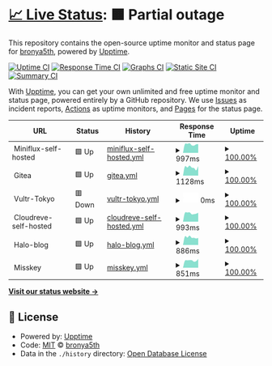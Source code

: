 # [📈 Live Status](https://bronya5th.github.io/upptime): <!--live status--> **🟧 Partial outage**

This repository contains the open-source uptime monitor and status page for [bronya5th](https://bronya5th.github.io/upptime), powered by [Upptime](https://github.com/upptime/upptime).

[![Uptime CI](https://github.com/koj-co/upptime/workflows/Uptime%20CI/badge.svg)](https://github.com/koj-co/upptime/actions?query=workflow%3A%22Uptime+CI%22)
[![Response Time CI](https://github.com/koj-co/upptime/workflows/Response%20Time%20CI/badge.svg)](https://github.com/koj-co/upptime/actions?query=workflow%3A%22Response+Time+CI%22)
[![Graphs CI](https://github.com/koj-co/upptime/workflows/Graphs%20CI/badge.svg)](https://github.com/koj-co/upptime/actions?query=workflow%3A%22Graphs+CI%22)
[![Static Site CI](https://github.com/koj-co/upptime/workflows/Static%20Site%20CI/badge.svg)](https://github.com/koj-co/upptime/actions?query=workflow%3A%22Static+Site+CI%22)
[![Summary CI](https://github.com/koj-co/upptime/workflows/Summary%20CI/badge.svg)](https://github.com/koj-co/upptime/actions?query=workflow%3A%22Summary+CI%22)

With [Upptime](https://upptime.js.org), you can get your own unlimited and free uptime monitor and status page, powered entirely by a GitHub repository. We use [Issues](https://github.com/bronya5th/upptime/issues) as incident reports, [Actions](https://github.com/bronya5th/upptime/actions) as uptime monitors, and [Pages](https://bronya5th.github.io/upptime) for the status page.

<!--start: status pages-->
<!-- This summary is generated by Upptime (https://github.com/upptime/upptime) -->
<!-- Do not edit this manually, your changes will be overwritten -->
<!-- prettier-ignore -->
| URL | Status | History | Response Time | Uptime |
| --- | ------ | ------- | ------------- | ------ |
| <img alt="" src="https://favicons.githubusercontent.com/null" height="13"> Miniflux-self-hosted | 🟩 Up | [miniflux-self-hosted.yml](https://github.com/bronya5th/upptime/commits/HEAD/history/miniflux-self-hosted.yml) | <details><summary><img alt="Response time graph" src="./graphs/miniflux-self-hosted/response-time-week.png" height="20"> 997ms</summary><br><a href="https://bronya5th.github.io/upptime/history/miniflux-self-hosted"><img alt="Response time 1006" src="https://img.shields.io/endpoint?url=https%3A%2F%2Fraw.githubusercontent.com%2Fbronya5th%2Fupptime%2FHEAD%2Fapi%2Fminiflux-self-hosted%2Fresponse-time.json"></a><br><a href="https://bronya5th.github.io/upptime/history/miniflux-self-hosted"><img alt="24-hour response time 1024" src="https://img.shields.io/endpoint?url=https%3A%2F%2Fraw.githubusercontent.com%2Fbronya5th%2Fupptime%2FHEAD%2Fapi%2Fminiflux-self-hosted%2Fresponse-time-day.json"></a><br><a href="https://bronya5th.github.io/upptime/history/miniflux-self-hosted"><img alt="7-day response time 997" src="https://img.shields.io/endpoint?url=https%3A%2F%2Fraw.githubusercontent.com%2Fbronya5th%2Fupptime%2FHEAD%2Fapi%2Fminiflux-self-hosted%2Fresponse-time-week.json"></a><br><a href="https://bronya5th.github.io/upptime/history/miniflux-self-hosted"><img alt="30-day response time 1014" src="https://img.shields.io/endpoint?url=https%3A%2F%2Fraw.githubusercontent.com%2Fbronya5th%2Fupptime%2FHEAD%2Fapi%2Fminiflux-self-hosted%2Fresponse-time-month.json"></a><br><a href="https://bronya5th.github.io/upptime/history/miniflux-self-hosted"><img alt="1-year response time 1006" src="https://img.shields.io/endpoint?url=https%3A%2F%2Fraw.githubusercontent.com%2Fbronya5th%2Fupptime%2FHEAD%2Fapi%2Fminiflux-self-hosted%2Fresponse-time-year.json"></a></details> | <details><summary><a href="https://bronya5th.github.io/upptime/history/miniflux-self-hosted">100.00%</a></summary><a href="https://bronya5th.github.io/upptime/history/miniflux-self-hosted"><img alt="All-time uptime 98.88%" src="https://img.shields.io/endpoint?url=https%3A%2F%2Fraw.githubusercontent.com%2Fbronya5th%2Fupptime%2FHEAD%2Fapi%2Fminiflux-self-hosted%2Fuptime.json"></a><br><a href="https://bronya5th.github.io/upptime/history/miniflux-self-hosted"><img alt="24-hour uptime 100.00%" src="https://img.shields.io/endpoint?url=https%3A%2F%2Fraw.githubusercontent.com%2Fbronya5th%2Fupptime%2FHEAD%2Fapi%2Fminiflux-self-hosted%2Fuptime-day.json"></a><br><a href="https://bronya5th.github.io/upptime/history/miniflux-self-hosted"><img alt="7-day uptime 100.00%" src="https://img.shields.io/endpoint?url=https%3A%2F%2Fraw.githubusercontent.com%2Fbronya5th%2Fupptime%2FHEAD%2Fapi%2Fminiflux-self-hosted%2Fuptime-week.json"></a><br><a href="https://bronya5th.github.io/upptime/history/miniflux-self-hosted"><img alt="30-day uptime 100.00%" src="https://img.shields.io/endpoint?url=https%3A%2F%2Fraw.githubusercontent.com%2Fbronya5th%2Fupptime%2FHEAD%2Fapi%2Fminiflux-self-hosted%2Fuptime-month.json"></a><br><a href="https://bronya5th.github.io/upptime/history/miniflux-self-hosted"><img alt="1-year uptime 98.88%" src="https://img.shields.io/endpoint?url=https%3A%2F%2Fraw.githubusercontent.com%2Fbronya5th%2Fupptime%2FHEAD%2Fapi%2Fminiflux-self-hosted%2Fuptime-year.json"></a></details>
| <img alt="" src="https://favicons.githubusercontent.com/null" height="13"> Gitea | 🟩 Up | [gitea.yml](https://github.com/bronya5th/upptime/commits/HEAD/history/gitea.yml) | <details><summary><img alt="Response time graph" src="./graphs/gitea/response-time-week.png" height="20"> 1128ms</summary><br><a href="https://bronya5th.github.io/upptime/history/gitea"><img alt="Response time 1244" src="https://img.shields.io/endpoint?url=https%3A%2F%2Fraw.githubusercontent.com%2Fbronya5th%2Fupptime%2FHEAD%2Fapi%2Fgitea%2Fresponse-time.json"></a><br><a href="https://bronya5th.github.io/upptime/history/gitea"><img alt="24-hour response time 1275" src="https://img.shields.io/endpoint?url=https%3A%2F%2Fraw.githubusercontent.com%2Fbronya5th%2Fupptime%2FHEAD%2Fapi%2Fgitea%2Fresponse-time-day.json"></a><br><a href="https://bronya5th.github.io/upptime/history/gitea"><img alt="7-day response time 1128" src="https://img.shields.io/endpoint?url=https%3A%2F%2Fraw.githubusercontent.com%2Fbronya5th%2Fupptime%2FHEAD%2Fapi%2Fgitea%2Fresponse-time-week.json"></a><br><a href="https://bronya5th.github.io/upptime/history/gitea"><img alt="30-day response time 1186" src="https://img.shields.io/endpoint?url=https%3A%2F%2Fraw.githubusercontent.com%2Fbronya5th%2Fupptime%2FHEAD%2Fapi%2Fgitea%2Fresponse-time-month.json"></a><br><a href="https://bronya5th.github.io/upptime/history/gitea"><img alt="1-year response time 1244" src="https://img.shields.io/endpoint?url=https%3A%2F%2Fraw.githubusercontent.com%2Fbronya5th%2Fupptime%2FHEAD%2Fapi%2Fgitea%2Fresponse-time-year.json"></a></details> | <details><summary><a href="https://bronya5th.github.io/upptime/history/gitea">100.00%</a></summary><a href="https://bronya5th.github.io/upptime/history/gitea"><img alt="All-time uptime 99.99%" src="https://img.shields.io/endpoint?url=https%3A%2F%2Fraw.githubusercontent.com%2Fbronya5th%2Fupptime%2FHEAD%2Fapi%2Fgitea%2Fuptime.json"></a><br><a href="https://bronya5th.github.io/upptime/history/gitea"><img alt="24-hour uptime 100.00%" src="https://img.shields.io/endpoint?url=https%3A%2F%2Fraw.githubusercontent.com%2Fbronya5th%2Fupptime%2FHEAD%2Fapi%2Fgitea%2Fuptime-day.json"></a><br><a href="https://bronya5th.github.io/upptime/history/gitea"><img alt="7-day uptime 100.00%" src="https://img.shields.io/endpoint?url=https%3A%2F%2Fraw.githubusercontent.com%2Fbronya5th%2Fupptime%2FHEAD%2Fapi%2Fgitea%2Fuptime-week.json"></a><br><a href="https://bronya5th.github.io/upptime/history/gitea"><img alt="30-day uptime 100.00%" src="https://img.shields.io/endpoint?url=https%3A%2F%2Fraw.githubusercontent.com%2Fbronya5th%2Fupptime%2FHEAD%2Fapi%2Fgitea%2Fuptime-month.json"></a><br><a href="https://bronya5th.github.io/upptime/history/gitea"><img alt="1-year uptime 99.99%" src="https://img.shields.io/endpoint?url=https%3A%2F%2Fraw.githubusercontent.com%2Fbronya5th%2Fupptime%2FHEAD%2Fapi%2Fgitea%2Fuptime-year.json"></a></details>
| <img alt="" src="https://favicons.githubusercontent.com/null" height="13"> Vultr-Tokyo | 🟥 Down | [vultr-tokyo.yml](https://github.com/bronya5th/upptime/commits/HEAD/history/vultr-tokyo.yml) | <details><summary><img alt="Response time graph" src="./graphs/vultr-tokyo/response-time-week.png" height="20"> 0ms</summary><br><a href="https://bronya5th.github.io/upptime/history/vultr-tokyo"><img alt="Response time 707" src="https://img.shields.io/endpoint?url=https%3A%2F%2Fraw.githubusercontent.com%2Fbronya5th%2Fupptime%2FHEAD%2Fapi%2Fvultr-tokyo%2Fresponse-time.json"></a><br><a href="https://bronya5th.github.io/upptime/history/vultr-tokyo"><img alt="24-hour response time 0" src="https://img.shields.io/endpoint?url=https%3A%2F%2Fraw.githubusercontent.com%2Fbronya5th%2Fupptime%2FHEAD%2Fapi%2Fvultr-tokyo%2Fresponse-time-day.json"></a><br><a href="https://bronya5th.github.io/upptime/history/vultr-tokyo"><img alt="7-day response time 0" src="https://img.shields.io/endpoint?url=https%3A%2F%2Fraw.githubusercontent.com%2Fbronya5th%2Fupptime%2FHEAD%2Fapi%2Fvultr-tokyo%2Fresponse-time-week.json"></a><br><a href="https://bronya5th.github.io/upptime/history/vultr-tokyo"><img alt="30-day response time 0" src="https://img.shields.io/endpoint?url=https%3A%2F%2Fraw.githubusercontent.com%2Fbronya5th%2Fupptime%2FHEAD%2Fapi%2Fvultr-tokyo%2Fresponse-time-month.json"></a><br><a href="https://bronya5th.github.io/upptime/history/vultr-tokyo"><img alt="1-year response time 707" src="https://img.shields.io/endpoint?url=https%3A%2F%2Fraw.githubusercontent.com%2Fbronya5th%2Fupptime%2FHEAD%2Fapi%2Fvultr-tokyo%2Fresponse-time-year.json"></a></details> | <details><summary><a href="https://bronya5th.github.io/upptime/history/vultr-tokyo">100.00%</a></summary><a href="https://bronya5th.github.io/upptime/history/vultr-tokyo"><img alt="All-time uptime 86.51%" src="https://img.shields.io/endpoint?url=https%3A%2F%2Fraw.githubusercontent.com%2Fbronya5th%2Fupptime%2FHEAD%2Fapi%2Fvultr-tokyo%2Fuptime.json"></a><br><a href="https://bronya5th.github.io/upptime/history/vultr-tokyo"><img alt="24-hour uptime 100.00%" src="https://img.shields.io/endpoint?url=https%3A%2F%2Fraw.githubusercontent.com%2Fbronya5th%2Fupptime%2FHEAD%2Fapi%2Fvultr-tokyo%2Fuptime-day.json"></a><br><a href="https://bronya5th.github.io/upptime/history/vultr-tokyo"><img alt="7-day uptime 100.00%" src="https://img.shields.io/endpoint?url=https%3A%2F%2Fraw.githubusercontent.com%2Fbronya5th%2Fupptime%2FHEAD%2Fapi%2Fvultr-tokyo%2Fuptime-week.json"></a><br><a href="https://bronya5th.github.io/upptime/history/vultr-tokyo"><img alt="30-day uptime 100.00%" src="https://img.shields.io/endpoint?url=https%3A%2F%2Fraw.githubusercontent.com%2Fbronya5th%2Fupptime%2FHEAD%2Fapi%2Fvultr-tokyo%2Fuptime-month.json"></a><br><a href="https://bronya5th.github.io/upptime/history/vultr-tokyo"><img alt="1-year uptime 86.51%" src="https://img.shields.io/endpoint?url=https%3A%2F%2Fraw.githubusercontent.com%2Fbronya5th%2Fupptime%2FHEAD%2Fapi%2Fvultr-tokyo%2Fuptime-year.json"></a></details>
| <img alt="" src="https://favicons.githubusercontent.com/null" height="13"> Cloudreve-self-hosted | 🟩 Up | [cloudreve-self-hosted.yml](https://github.com/bronya5th/upptime/commits/HEAD/history/cloudreve-self-hosted.yml) | <details><summary><img alt="Response time graph" src="./graphs/cloudreve-self-hosted/response-time-week.png" height="20"> 993ms</summary><br><a href="https://bronya5th.github.io/upptime/history/cloudreve-self-hosted"><img alt="Response time 979" src="https://img.shields.io/endpoint?url=https%3A%2F%2Fraw.githubusercontent.com%2Fbronya5th%2Fupptime%2FHEAD%2Fapi%2Fcloudreve-self-hosted%2Fresponse-time.json"></a><br><a href="https://bronya5th.github.io/upptime/history/cloudreve-self-hosted"><img alt="24-hour response time 1035" src="https://img.shields.io/endpoint?url=https%3A%2F%2Fraw.githubusercontent.com%2Fbronya5th%2Fupptime%2FHEAD%2Fapi%2Fcloudreve-self-hosted%2Fresponse-time-day.json"></a><br><a href="https://bronya5th.github.io/upptime/history/cloudreve-self-hosted"><img alt="7-day response time 993" src="https://img.shields.io/endpoint?url=https%3A%2F%2Fraw.githubusercontent.com%2Fbronya5th%2Fupptime%2FHEAD%2Fapi%2Fcloudreve-self-hosted%2Fresponse-time-week.json"></a><br><a href="https://bronya5th.github.io/upptime/history/cloudreve-self-hosted"><img alt="30-day response time 971" src="https://img.shields.io/endpoint?url=https%3A%2F%2Fraw.githubusercontent.com%2Fbronya5th%2Fupptime%2FHEAD%2Fapi%2Fcloudreve-self-hosted%2Fresponse-time-month.json"></a><br><a href="https://bronya5th.github.io/upptime/history/cloudreve-self-hosted"><img alt="1-year response time 979" src="https://img.shields.io/endpoint?url=https%3A%2F%2Fraw.githubusercontent.com%2Fbronya5th%2Fupptime%2FHEAD%2Fapi%2Fcloudreve-self-hosted%2Fresponse-time-year.json"></a></details> | <details><summary><a href="https://bronya5th.github.io/upptime/history/cloudreve-self-hosted">100.00%</a></summary><a href="https://bronya5th.github.io/upptime/history/cloudreve-self-hosted"><img alt="All-time uptime 96.74%" src="https://img.shields.io/endpoint?url=https%3A%2F%2Fraw.githubusercontent.com%2Fbronya5th%2Fupptime%2FHEAD%2Fapi%2Fcloudreve-self-hosted%2Fuptime.json"></a><br><a href="https://bronya5th.github.io/upptime/history/cloudreve-self-hosted"><img alt="24-hour uptime 100.00%" src="https://img.shields.io/endpoint?url=https%3A%2F%2Fraw.githubusercontent.com%2Fbronya5th%2Fupptime%2FHEAD%2Fapi%2Fcloudreve-self-hosted%2Fuptime-day.json"></a><br><a href="https://bronya5th.github.io/upptime/history/cloudreve-self-hosted"><img alt="7-day uptime 100.00%" src="https://img.shields.io/endpoint?url=https%3A%2F%2Fraw.githubusercontent.com%2Fbronya5th%2Fupptime%2FHEAD%2Fapi%2Fcloudreve-self-hosted%2Fuptime-week.json"></a><br><a href="https://bronya5th.github.io/upptime/history/cloudreve-self-hosted"><img alt="30-day uptime 100.00%" src="https://img.shields.io/endpoint?url=https%3A%2F%2Fraw.githubusercontent.com%2Fbronya5th%2Fupptime%2FHEAD%2Fapi%2Fcloudreve-self-hosted%2Fuptime-month.json"></a><br><a href="https://bronya5th.github.io/upptime/history/cloudreve-self-hosted"><img alt="1-year uptime 96.74%" src="https://img.shields.io/endpoint?url=https%3A%2F%2Fraw.githubusercontent.com%2Fbronya5th%2Fupptime%2FHEAD%2Fapi%2Fcloudreve-self-hosted%2Fuptime-year.json"></a></details>
| <img alt="" src="https://favicons.githubusercontent.com/null" height="13"> Halo-blog | 🟩 Up | [halo-blog.yml](https://github.com/bronya5th/upptime/commits/HEAD/history/halo-blog.yml) | <details><summary><img alt="Response time graph" src="./graphs/halo-blog/response-time-week.png" height="20"> 886ms</summary><br><a href="https://bronya5th.github.io/upptime/history/halo-blog"><img alt="Response time 1047" src="https://img.shields.io/endpoint?url=https%3A%2F%2Fraw.githubusercontent.com%2Fbronya5th%2Fupptime%2FHEAD%2Fapi%2Fhalo-blog%2Fresponse-time.json"></a><br><a href="https://bronya5th.github.io/upptime/history/halo-blog"><img alt="24-hour response time 814" src="https://img.shields.io/endpoint?url=https%3A%2F%2Fraw.githubusercontent.com%2Fbronya5th%2Fupptime%2FHEAD%2Fapi%2Fhalo-blog%2Fresponse-time-day.json"></a><br><a href="https://bronya5th.github.io/upptime/history/halo-blog"><img alt="7-day response time 886" src="https://img.shields.io/endpoint?url=https%3A%2F%2Fraw.githubusercontent.com%2Fbronya5th%2Fupptime%2FHEAD%2Fapi%2Fhalo-blog%2Fresponse-time-week.json"></a><br><a href="https://bronya5th.github.io/upptime/history/halo-blog"><img alt="30-day response time 946" src="https://img.shields.io/endpoint?url=https%3A%2F%2Fraw.githubusercontent.com%2Fbronya5th%2Fupptime%2FHEAD%2Fapi%2Fhalo-blog%2Fresponse-time-month.json"></a><br><a href="https://bronya5th.github.io/upptime/history/halo-blog"><img alt="1-year response time 1047" src="https://img.shields.io/endpoint?url=https%3A%2F%2Fraw.githubusercontent.com%2Fbronya5th%2Fupptime%2FHEAD%2Fapi%2Fhalo-blog%2Fresponse-time-year.json"></a></details> | <details><summary><a href="https://bronya5th.github.io/upptime/history/halo-blog">100.00%</a></summary><a href="https://bronya5th.github.io/upptime/history/halo-blog"><img alt="All-time uptime 99.99%" src="https://img.shields.io/endpoint?url=https%3A%2F%2Fraw.githubusercontent.com%2Fbronya5th%2Fupptime%2FHEAD%2Fapi%2Fhalo-blog%2Fuptime.json"></a><br><a href="https://bronya5th.github.io/upptime/history/halo-blog"><img alt="24-hour uptime 100.00%" src="https://img.shields.io/endpoint?url=https%3A%2F%2Fraw.githubusercontent.com%2Fbronya5th%2Fupptime%2FHEAD%2Fapi%2Fhalo-blog%2Fuptime-day.json"></a><br><a href="https://bronya5th.github.io/upptime/history/halo-blog"><img alt="7-day uptime 100.00%" src="https://img.shields.io/endpoint?url=https%3A%2F%2Fraw.githubusercontent.com%2Fbronya5th%2Fupptime%2FHEAD%2Fapi%2Fhalo-blog%2Fuptime-week.json"></a><br><a href="https://bronya5th.github.io/upptime/history/halo-blog"><img alt="30-day uptime 100.00%" src="https://img.shields.io/endpoint?url=https%3A%2F%2Fraw.githubusercontent.com%2Fbronya5th%2Fupptime%2FHEAD%2Fapi%2Fhalo-blog%2Fuptime-month.json"></a><br><a href="https://bronya5th.github.io/upptime/history/halo-blog"><img alt="1-year uptime 99.99%" src="https://img.shields.io/endpoint?url=https%3A%2F%2Fraw.githubusercontent.com%2Fbronya5th%2Fupptime%2FHEAD%2Fapi%2Fhalo-blog%2Fuptime-year.json"></a></details>
| <img alt="" src="https://favicons.githubusercontent.com/null" height="13"> Misskey | 🟩 Up | [misskey.yml](https://github.com/bronya5th/upptime/commits/HEAD/history/misskey.yml) | <details><summary><img alt="Response time graph" src="./graphs/misskey/response-time-week.png" height="20"> 851ms</summary><br><a href="https://bronya5th.github.io/upptime/history/misskey"><img alt="Response time 960" src="https://img.shields.io/endpoint?url=https%3A%2F%2Fraw.githubusercontent.com%2Fbronya5th%2Fupptime%2FHEAD%2Fapi%2Fmisskey%2Fresponse-time.json"></a><br><a href="https://bronya5th.github.io/upptime/history/misskey"><img alt="24-hour response time 1020" src="https://img.shields.io/endpoint?url=https%3A%2F%2Fraw.githubusercontent.com%2Fbronya5th%2Fupptime%2FHEAD%2Fapi%2Fmisskey%2Fresponse-time-day.json"></a><br><a href="https://bronya5th.github.io/upptime/history/misskey"><img alt="7-day response time 851" src="https://img.shields.io/endpoint?url=https%3A%2F%2Fraw.githubusercontent.com%2Fbronya5th%2Fupptime%2FHEAD%2Fapi%2Fmisskey%2Fresponse-time-week.json"></a><br><a href="https://bronya5th.github.io/upptime/history/misskey"><img alt="30-day response time 943" src="https://img.shields.io/endpoint?url=https%3A%2F%2Fraw.githubusercontent.com%2Fbronya5th%2Fupptime%2FHEAD%2Fapi%2Fmisskey%2Fresponse-time-month.json"></a><br><a href="https://bronya5th.github.io/upptime/history/misskey"><img alt="1-year response time 960" src="https://img.shields.io/endpoint?url=https%3A%2F%2Fraw.githubusercontent.com%2Fbronya5th%2Fupptime%2FHEAD%2Fapi%2Fmisskey%2Fresponse-time-year.json"></a></details> | <details><summary><a href="https://bronya5th.github.io/upptime/history/misskey">100.00%</a></summary><a href="https://bronya5th.github.io/upptime/history/misskey"><img alt="All-time uptime 100.00%" src="https://img.shields.io/endpoint?url=https%3A%2F%2Fraw.githubusercontent.com%2Fbronya5th%2Fupptime%2FHEAD%2Fapi%2Fmisskey%2Fuptime.json"></a><br><a href="https://bronya5th.github.io/upptime/history/misskey"><img alt="24-hour uptime 100.00%" src="https://img.shields.io/endpoint?url=https%3A%2F%2Fraw.githubusercontent.com%2Fbronya5th%2Fupptime%2FHEAD%2Fapi%2Fmisskey%2Fuptime-day.json"></a><br><a href="https://bronya5th.github.io/upptime/history/misskey"><img alt="7-day uptime 100.00%" src="https://img.shields.io/endpoint?url=https%3A%2F%2Fraw.githubusercontent.com%2Fbronya5th%2Fupptime%2FHEAD%2Fapi%2Fmisskey%2Fuptime-week.json"></a><br><a href="https://bronya5th.github.io/upptime/history/misskey"><img alt="30-day uptime 100.00%" src="https://img.shields.io/endpoint?url=https%3A%2F%2Fraw.githubusercontent.com%2Fbronya5th%2Fupptime%2FHEAD%2Fapi%2Fmisskey%2Fuptime-month.json"></a><br><a href="https://bronya5th.github.io/upptime/history/misskey"><img alt="1-year uptime 100.00%" src="https://img.shields.io/endpoint?url=https%3A%2F%2Fraw.githubusercontent.com%2Fbronya5th%2Fupptime%2FHEAD%2Fapi%2Fmisskey%2Fuptime-year.json"></a></details>

<!--end: status pages-->

[**Visit our status website →**](https://bronya5th.github.io/upptime)

## 📄 License

- Powered by: [Upptime](https://github.com/upptime/upptime)
- Code: [MIT](./LICENSE) © [bronya5th](https://bronya5th.github.io/upptime)
- Data in the `./history` directory: [Open Database License](https://opendatacommons.org/licenses/odbl/1-0/)

